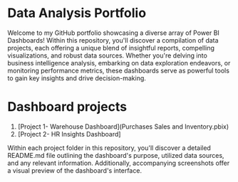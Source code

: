# Data Analysis Portfolio

Welcome to my GitHub portfolio showcasing a diverse array of Power BI Dashboards! Within this repository, you'll discover a compilation of data projects, each offering a unique blend of insightful reports, compelling visualizations, and robust data sources. Whether you're delving into business intelligence analysis, embarking on data exploration endeavors, or monitoring performance metrics, these dashboards serve as powerful tools to gain key insights and drive decision-making.

# Dashboard projects

1. [Project 1- Warehouse Dashboard](Purchases Sales and Inventory.pbix)
2. [Project 2- HR Insights Dashboard]

Within each project folder in this repository, you'll discover a detailed README.md file outlining the dashboard's purpose, utilized data sources, and any relevant information. Additionally, accompanying screenshots offer a visual preview of the dashboard's interface.
